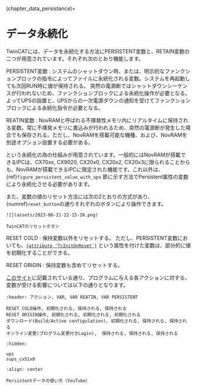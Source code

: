 (chapter_data_persistance)=
# データ永続化

TwinCATには、データを永続化する方法にPERSISTENT変数と、RETAIN変数の二つが用意されています。それぞれ次のとおり機能します。

PERSISTENT変数
    : システムのシャットダウン時、または、明示的なファンクションブロックの指令によってファイルに永続化される変数。システムを再起動しても次回RUN時に値が保持される。
    突然の電源断ではシャットダウンシーケンスが行われないため、ファンクションブロックによる永続化操作が必要となる。よってUPSの設置と、UPSからの一次電源ダウンの通知を受けてファンクションブロックによる永続化指令が必要となる。

REATIN変数
    : NovRAMと呼ばれる不揮発性メモリ内にリアルタイムに保持される変数。常に不揮発メモリに書込みが行われるため、突然の電源断が発生した場合でも保存される。ただし、NovRAMを搭載可能な機種、および、NovRAMを別途オプション設置する必要がある。

という永続化の為の仕組みが用意されています。一般的にはNovRAMが搭載できるIPCは、CX70xx, CX9020, CX20x0, CX20x2, CX20x3に限られることからも、NovRAMが搭載できるIPCに限定された機能です。これ以外は、{ref}`figure_persistent_value_with_ups` 節に示す方法でPersistent属性の変数により永続化させる必要があります。

また、変数の値のリセット方法には次の2とおりの方式があり、{numref}`reset_button`の通りそれぞれのボタンにより操作できます。

```{figure-md} reset_button
![](assets/2023-06-21-22-15-20.png)

TwinCATのリセットボタン
```

RESET COLD
    : 保持変数以外をリセットする。
    ただし、PERSISTENT変数においても、[`{attribute 'TcInitOnReset'}`](https://infosys.beckhoff.com/content/1033/tc3_plc_intro/6884430859.html?id=8285217895000565468) という属性を付けた変数は、部分的に値を初期化することができる。

RESET ORIGIN
    : 保持変数も含めてリセットする。

[このサイト](https://infosys.beckhoff.com/content/1033/tc3_plc_intro/2528803467.html?id=8585993057536408461)に記載されている通り、プログラムに与える各アクションに対する、変数が受ける影響については以下の通りとなります。

```{csv-table}
:header: アクション, VAR, VAR REATIN, VAR PERSISTENT

RESET COLD操作, 初期化される, 保持される, 保持される
RESET ORIGIN操作, 初期化される, 初期化される, 初期化される
ダウンロード(Build/Active configulation), 初期化される, 保持される, 保持される
オンライン変更(プログラム変更付きLogin),  保持される, 保持される, 保持される
```


```{toctree}
:hidden:

ups
sups_cx51x0
```

```{youtube} aJ8DqD4CRug
:align: center

Persistentデータの使い方（YouTube）
```